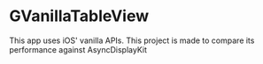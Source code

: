 # GVanillaTableView
This app uses iOS' vanilla APIs. This project is made to compare its performance against AsyncDisplayKit
